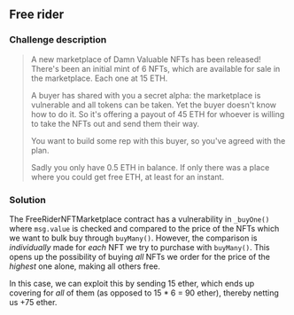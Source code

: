 ## Free rider

### Challenge description

> A new marketplace of Damn Valuable NFTs has been released! There's been an initial mint of 6 NFTs, which are available for sale in the marketplace. Each one at 15 ETH.
>
> A buyer has shared with you a secret alpha: the marketplace is vulnerable and all tokens can be taken. Yet the buyer doesn't know how to do it. So it's offering a payout of 45 ETH for whoever is willing to take the NFTs out and send them their way.
>
> You want to build some rep with this buyer, so you've agreed with the plan.
>
> Sadly you only have 0.5 ETH in balance. If only there was a place where you could get free ETH, at least for an instant. 

### Solution

The FreeRiderNFTMarketplace contract has a vulnerability in `_buyOne()` where `msg.value` is checked and compared to the price of the NFTs which we want to bulk buy through `buyMany()`. However, the comparison is *individually* made for *each* NFT we try to purchase with `buyMany()`. This opens up the possibility of buying *all* NFTs we order for the price of the *highest* one alone, making all others free. 

In this case, we can exploit this by sending 15 ether, which ends up covering for *all* of them (as opposed to 15 * 6 = 90 ether), thereby netting us +75 ether.


